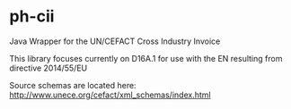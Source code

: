 # ph-cii
Java Wrapper for the UN/CEFACT Cross Industry Invoice

This library focuses currently on D16A.1 for use with the EN resulting from directive 2014/55/EU

Source schemas are located here: http://www.unece.org/cefact/xml_schemas/index.html
